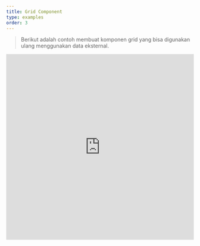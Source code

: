 ```yaml
---
title: Grid Component
type: examples
order: 3
---
```


> Berikut adalah contoh membuat komponen grid yang bisa digunakan ulang menggunakan data eksternal.

<iframe width="100%" height="500" src="https://jsfiddle.net/Tertia/vbyon64p/6/embedded/result,html,js,css" allowfullscreen="allowfullscreen" frameborder="0"></iframe>
